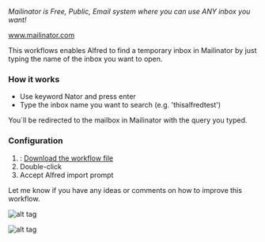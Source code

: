 *Mailinator is Free, Public, Email system where you can use ANY inbox you want!* 

www.mailinator.com

This workflows enables Alfred to find a temporary inbox in Mailinator by just typing the name of the inbox you want to open.

### How it works

* Use keyword Nator and press enter
* Type the inbox name you want to search (e.g. 'thisalfredtest')

You´ll be redirected to the mailbox in Mailinator with the query you typed.


### Configuration
1. : [Download the workflow file](https://github.com/betogess506/alfred_mailinator_workflow/blob/master/Check%20Mailinator%20Inbox.alfredworkflow)
2. Double-click
3. Accept Alfred import prompt

Let me know if you have any ideas or comments on how to improve this workflow.

![alt tag](https://cloud.githubusercontent.com/assets/4662681/22114785/f53b2d0c-de6a-11e6-8a7c-8ddca04a3016.png)

![alt tag](https://cloud.githubusercontent.com/assets/4662681/22114599/618e1344-de6a-11e6-9ca4-c88d5e1850a1.png)
